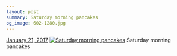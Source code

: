 ```yaml
---
layout: post
summary: Saturday morning pancakes
og_image: 602-1280.jpg
---
```


<p>
  <time><a href="/602">January 21, 2017</a></time>
  <a href="/602"><img src="{{ site.assets_url }}/602-640.jpg" srcset="{{ site.assets_url }}/602-320.jpg 320w, {{ site.assets_url }}/602-640.jpg 640w, {{ site.assets_url }}/602-960.jpg 960w, {{ site.assets_url }}/602-1280.jpg 1280w" sizes="(min-width: 700px) 50vw, calc(100vw - 2rem)" alt="Saturday morning pancakes" /></a>
  <span>Saturday morning pancakes</span>
</p>
